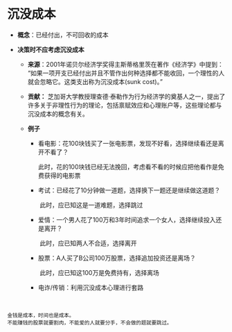 # 沉没成本

- **概念**：已经付出，不可回收的成本

- **决策时不应考虑沉没成本**

  - **来源**：2001年诺贝尔经济学奖得主斯蒂格里茨在著作《经济学》中提到： “如果一项开支已经付出并且不管作出何种选择都不能收回，一个理性的人就会忽略它。这类支出称为沉没成本(sunk cost)。” 

  - **贡献：** 芝加哥大学教授理查德·泰勒作为行为经济学的奠基人之一，提出了许多关于非理性行为的理论，包括禀赋效应和心理账户等，这些理论都与沉没成本的概念有关。 

  - **例子**

    - 看电影：花100块钱买了一张电影票，发现不好看，选择继续看还是离开不看了？

      ​				此时，花的100块钱已经无法挽回，考虑看不看的时候应把他看作是免费获得的电影票

    - 考试：已经花了10分钟做一道题，选择换下一题还是继续做这道题？

      ​				此时，应已知这是一道难题，选择跳过

    - 爱情：一个男人花了100万和3年时间追求一个女人，选择继续投入还是离开？

      ​				此时，应已知两人不合适，选择离开

    - 股票：A人买了B公司100万股票，选择追加投资还是离场？

      ​				此时，应已知这100万是免费持有，选择离场

    - 电诈/传销：利用沉没成本心理进行套路

      ​				

      

      

```
金钱是成本，时间也是成本。
不能赚钱的股票就要割肉，不能爱的人就要分手，不会做的题就要跳过。
```

